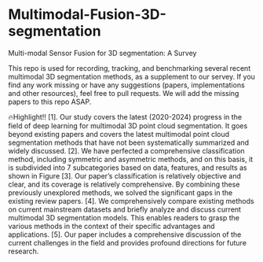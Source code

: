 # Multimodal-Fusion-3D-segmentation
Multi-modal Sensor Fusion for 3D segmentation: A Survey

This repo is used for recording, tracking, and benchmarking several recent multimodal 3D segmentation methods, as
a supplement to our servey.
If you find any work missing or have any suggestions (papers, implementations and other resources), feel free to
pull requests. We will add the missing papers to this repo ASAP.

🔥Highlight!!
[1]. Our study covers the latest (2020-2024) progress in the field of deep learning for multimodal 3D point cloud segmentation. It goes beyond existing papers and covers the latest multimodal point cloud segmentation methods that have not been systematically summarized and widely discussed.
[2]. We have perfected a comprehensive classification method, including symmetric and asymmetric methods, and on this basis, it is subdivided into 7 subcategories based on data, features, and results as shown in Figure [3]. Our paper’s classification is relatively objective and clear, and its coverage is relatively comprehensive. By combining these previously unexplored methods, we solved the significant gaps in the existing review papers.
[4]. We comprehensively compare existing methods on current mainstream datasets and briefly analyze and discuss current multimodal 3D segmentation models. This enables readers to grasp the various methods in the context of their specific advantages and applications.
[5]. Our paper includes a comprehensive discussion of the current challenges in the field and provides profound directions for future research.
